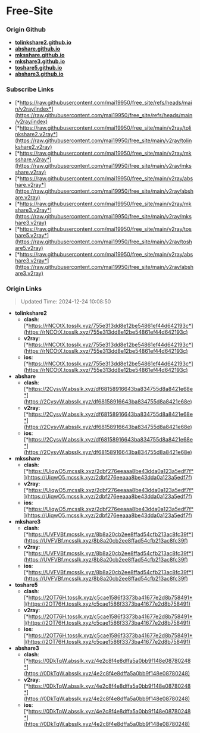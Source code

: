 # Free-Site

### Origin Github

- [**tolinkshare2.github.io**](https://github.com/tolinkshare2/tolinkshare2.github.io)
- [**abshare.github.io**](https://github.com/abshare/abshare.github.io)
- [**mksshare.github.io**](https://github.com/mksshare/mksshare.github.io)
- [**mkshare3.github.io**](https://github.com/mkshare3/mkshare3.github.io)
- [**toshare5.github.io**](https://github.com/toshare5/toshare5.github.io)
- [**abshare3.github.io**](https://github.com/abshare3/abshare3.github.io)

### Subscribe Links

- [*https://raw.githubusercontent.com/mai19950/free_site/refs/heads/main/v2ray/index*](https://raw.githubusercontent.com/mai19950/free_site/refs/heads/main/v2ray/index)
- [*https://raw.githubusercontent.com/mai19950/free_site/main/v2ray/tolinkshare2.v2ray*](https://raw.githubusercontent.com/mai19950/free_site/main/v2ray/tolinkshare2.v2ray)
- [*https://raw.githubusercontent.com/mai19950/free_site/main/v2ray/mksshare.v2ray*](https://raw.githubusercontent.com/mai19950/free_site/main/v2ray/mksshare.v2ray)
- [*https://raw.githubusercontent.com/mai19950/free_site/main/v2ray/abshare.v2ray*](https://raw.githubusercontent.com/mai19950/free_site/main/v2ray/abshare.v2ray)
- [*https://raw.githubusercontent.com/mai19950/free_site/main/v2ray/mkshare3.v2ray*](https://raw.githubusercontent.com/mai19950/free_site/main/v2ray/mkshare3.v2ray)
- [*https://raw.githubusercontent.com/mai19950/free_site/main/v2ray/toshare5.v2ray*](https://raw.githubusercontent.com/mai19950/free_site/main/v2ray/toshare5.v2ray)
- [*https://raw.githubusercontent.com/mai19950/free_site/main/v2ray/abshare3.v2ray*](https://raw.githubusercontent.com/mai19950/free_site/main/v2ray/abshare3.v2ray)

### Origin Links

> Updated Time: 2024-12-24 10:08:50

- **tolinkshare2**
  - **clash**: [*https://rNCOtX.tosslk.xyz/755e313dd8e12be54861ef44d642193c*](https://rNCOtX.tosslk.xyz/755e313dd8e12be54861ef44d642193c)
  - **v2ray**: [*https://rNCOtX.tosslk.xyz/755e313dd8e12be54861ef44d642193c*](https://rNCOtX.tosslk.xyz/755e313dd8e12be54861ef44d642193c)
  - **ios**: [*https://rNCOtX.tosslk.xyz/755e313dd8e12be54861ef44d642193c*](https://rNCOtX.tosslk.xyz/755e313dd8e12be54861ef44d642193c)
- **abshare**
  - **clash**: [*https://2CysvW.absslk.xyz/df68158916643ba834755d8a8421e68e*](https://2CysvW.absslk.xyz/df68158916643ba834755d8a8421e68e)
  - **v2ray**: [*https://2CysvW.absslk.xyz/df68158916643ba834755d8a8421e68e*](https://2CysvW.absslk.xyz/df68158916643ba834755d8a8421e68e)
  - **ios**: [*https://2CysvW.absslk.xyz/df68158916643ba834755d8a8421e68e*](https://2CysvW.absslk.xyz/df68158916643ba834755d8a8421e68e)
- **mksshare**
  - **clash**: [*https://UiqwO5.mcsslk.xyz/2dbf276eeaaa8be43dda0a123a5edf7f*](https://UiqwO5.mcsslk.xyz/2dbf276eeaaa8be43dda0a123a5edf7f)
  - **v2ray**: [*https://UiqwO5.mcsslk.xyz/2dbf276eeaaa8be43dda0a123a5edf7f*](https://UiqwO5.mcsslk.xyz/2dbf276eeaaa8be43dda0a123a5edf7f)
  - **ios**: [*https://UiqwO5.mcsslk.xyz/2dbf276eeaaa8be43dda0a123a5edf7f*](https://UiqwO5.mcsslk.xyz/2dbf276eeaaa8be43dda0a123a5edf7f)
- **mkshare3**
  - **clash**: [*https://UVFVBf.mcsslk.xyz/8b8a20cb2ee8ffad54cfb213ac8fc39f*](https://UVFVBf.mcsslk.xyz/8b8a20cb2ee8ffad54cfb213ac8fc39f)
  - **v2ray**: [*https://UVFVBf.mcsslk.xyz/8b8a20cb2ee8ffad54cfb213ac8fc39f*](https://UVFVBf.mcsslk.xyz/8b8a20cb2ee8ffad54cfb213ac8fc39f)
  - **ios**: [*https://UVFVBf.mcsslk.xyz/8b8a20cb2ee8ffad54cfb213ac8fc39f*](https://UVFVBf.mcsslk.xyz/8b8a20cb2ee8ffad54cfb213ac8fc39f)
- **toshare5**
  - **clash**: [*https://2OT76H.tosslk.xyz/c5cae1586f3373ba41677e2d8b758491*](https://2OT76H.tosslk.xyz/c5cae1586f3373ba41677e2d8b758491)
  - **v2ray**: [*https://2OT76H.tosslk.xyz/c5cae1586f3373ba41677e2d8b758491*](https://2OT76H.tosslk.xyz/c5cae1586f3373ba41677e2d8b758491)
  - **ios**: [*https://2OT76H.tosslk.xyz/c5cae1586f3373ba41677e2d8b758491*](https://2OT76H.tosslk.xyz/c5cae1586f3373ba41677e2d8b758491)
- **abshare3**
  - **clash**: [*https://0DkTqW.absslk.xyz/4e2c8f4e8dffa5a0bb9f148e08780248*](https://0DkTqW.absslk.xyz/4e2c8f4e8dffa5a0bb9f148e08780248)
  - **v2ray**: [*https://0DkTqW.absslk.xyz/4e2c8f4e8dffa5a0bb9f148e08780248*](https://0DkTqW.absslk.xyz/4e2c8f4e8dffa5a0bb9f148e08780248)
  - **ios**: [*https://0DkTqW.absslk.xyz/4e2c8f4e8dffa5a0bb9f148e08780248*](https://0DkTqW.absslk.xyz/4e2c8f4e8dffa5a0bb9f148e08780248)
